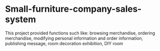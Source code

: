 # Small-furniture-company-sales-system
This project provided functions such like: browsing merchandise, ordering merchandise, modifying personal information and order information, publishing message, room decoration exhibition, DIY room

